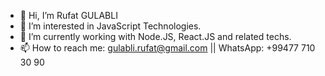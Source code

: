 - 👋 Hi, I’m Rufat GULABLI
- 👀 I’m interested in JavaScript Technologies.
- 🌱 I’m currently working with Node.JS, React.JS and related techs.
- 📫 How to reach me:  gulabli.rufat@gmail.com || WhatsApp: +99477 710 30 90

<!---
RufatGulabli/RufatGulabli is a ✨ special ✨ repository because its `README.md` (this file) appears on your GitHub profile.
You can click the Preview link to take a look at your changes.
--->
